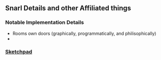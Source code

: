 ## Snarl Details and other Affiliated things

### Notable Implementation Details
- Rooms own doors (graphically, programmatically, and philisophically)
- 

### [Sketchpad](https://northeastern-my.sharepoint.com/personal/abdi_r_northeastern_edu/_layouts/15/Doc.aspx?sourcedoc={fb089edb-1269-492b-a947-215e02e5abd4}&action=edit&wd=target%28pad.one%7Cdd28b7f5-2ebb-4198-aabe-b7fac7469a36%2FUntitled%20Page%7Cc5b0c2a0-add1-42df-903b-a414aecd7f31%2F%29)